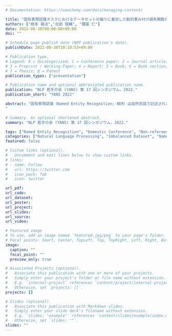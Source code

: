 ```yaml
---
# Documentation: https://wowchemy.com/docs/managing-content/

title: "固有表現認識タスクにおけるデータセットの偏りに着目した動的重み付け損失関数の提案"
authors: ["根本 颯汰","北田 俊輔", "彌冨 仁"]
date: 2022-08-30T00:00:00+09:00
doi: ""

# Schedule page publish date (NOT publication's date).
publishDate: 2022-08-30T10:10:53+09:00

# Publication type.
# Legend: 0 = Uncategorized; 1 = Conference paper; 2 = Journal article;
# 3 = Preprint / Working Paper; 4 = Report; 5 = Book; 6 = Book section;
# 7 = Thesis; 8 = Patent
publication_types: ["presentation"]

# Publication name and optional abbreviated publication name.
publication: "NLP 若手の会 (YANS) 第 17 回シンポジウム，2022."
publication_short: "YANS 2022"

abstract: "固有表現認識（Named Entity Recognition; NER）は自然言語で記述されたテキスト中から人名や地名、日付などの固有表現を取り出す、情報抽出タスクの一つである。本タスクを各語に対する分類問題とみなしたとき、分類すべきクラスの数は多い反面、大部分の語が「その他」に分類される、非常に不均衡なデータを元にしたタスクである。このようなデータを機械学習モデルでそのまま学習すると、本来識別が必要なサンプル数の少ないクラスの認識精度は非常に低くなってしまう。本研究では、NER タスクにおけるデータセットの不均衡性に着目した、新たな損失関数を導入する学習手法を提案する。我々の提案する損失関数は、大部分を占めるその他クラスと少数のそれ以外のクラスを区別できるように学習しつつ、少数のクラスにおいても粒度の細かい区別ができるように訓練する。複数の日本語 NER データセットを用いて提案手法の有効性を確認した。
"

# Summary. An optional shortened abstract.
summary: "NLP 若手の会 (YANS) 第 17 回シンポジウム，2022."

tags: ["Named Entity Recognition", "Domestic Conference", "Non-refereed", "YANS"]
categories: ["Natural Language Processing", "Imbalanced Dataset", "Named Entity Recognition"]
featured: false

# Custom links (optional).
#   Uncomment and edit lines below to show custom links.
# links:
# - name: Follow
#   url: https://twitter.com
#   icon_pack: fab
#   icon: twitter

url_pdf:
url_code:
url_dataset:
url_poster:
url_project:
url_slides:
url_source:
url_video:

# Featured image
# To use, add an image named `featured.jpg/png` to your page's folder. 
# Focal points: Smart, Center, TopLeft, Top, TopRight, Left, Right, BottomLeft, Bottom, BottomRight.
image:
  caption: ""
  focal_point: ""
  preview_only: true

# Associated Projects (optional).
#   Associate this publication with one or more of your projects.
#   Simply enter your project's folder or file name without extension.
#   E.g. `internal-project` references `content/project/internal-project/index.md`.
#   Otherwise, set `projects: []`.
projects: []

# Slides (optional).
#   Associate this publication with Markdown slides.
#   Simply enter your slide deck's filename without extension.
#   E.g. `slides: "example"` references `content/slides/example/index.md`.
#   Otherwise, set `slides: ""`.
slides: ""
---
```

